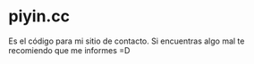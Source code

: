 # piyin.cc

Es el código para mi sitio de contacto. Si encuentras algo mal te recomiendo que
me informes =D

